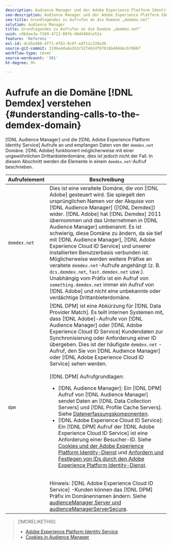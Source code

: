 ```yaml
---
description: Audience Manager und der Adobe Experience Platform Identity-Dienst führen Aufrufe an und empfangen Daten von der Domäne demdex.net. Dies mag so aussehen, als ob Adobe mit einer ungewöhnlichen Drittanbieterdomäne arbeitet, aber dies ist nicht der Fall. In diesem Abschnitt werden die Elemente eines demdex.net-Aufrufs beschrieben.
seo-description: Audience Manager und der Adobe Experience Platform Identity-Dienst führen Aufrufe an und empfangen Daten von der Domäne demdex.net. Dies mag so aussehen, als ob Adobe mit einer ungewöhnlichen Drittanbieterdomäne arbeitet, aber dies ist nicht der Fall. In diesem Abschnitt werden die Elemente eines demdex.net-Aufrufs beschrieben.
seo-title: Grundlegendes zu Aufrufen an die Domäne „demdex.net“
solution: Audience Manager
title: Grundlegendes zu Aufrufen an die Domäne „demdex.net“
uuid: c06dae3a-f169-4712-80fb-d6d448dce51a
feature: 'Referenz '
exl-id: dcd5ed86-4ff1-4f63-9c9f-edf11c229a30
source-git-commit: 319be4dade263c5274624f07616b404decb7066f
workflow-type: tm+mt
source-wordcount: '361'
ht-degree: 9%

---
```


# Aufrufe an die Domäne [!DNL Demdex] verstehen {#understanding-calls-to-the-demdex-domain}

[!DNL Audience Manager] und die  [!DNL Adobe Experience Platform Identity Service] Aufrufe an und empfangen Daten von der  `demdex.net` Domäne. [!DNL Adobe] funktioniert möglicherweise mit einer ungewöhnlichen Drittanbieterdomäne, dies ist jedoch nicht der Fall. In diesem Abschnitt werden die Elemente in einem `demdex.net`-Aufruf beschrieben.

| Aufrufelement | Beschreibung |
|---|---|
| `demdex.net` | Dies ist eine veraltete Domäne, die von [!DNL Adobe] gesteuert wird. Sie spiegelt den ursprünglichen Namen vor der Akquise von [!DNL Audience Manager] ([!DNL Demdex]) wider. [!DNL Adobe] hat [!DNL Demdex] 2011 übernommen und das Unternehmen in [!DNL Audience Manager] umbenannt. Es ist schwierig, diese Domäne zu ändern, da sie tief mit [!DNL Audience Manager], [!DNL Adobe Experience Cloud ID Service] und unserer installierten Benutzerbasis verbunden ist. Möglicherweise werden weitere Präfixe an veraltete `demdex.net`-Aufrufe angehängt (z. B. `dcs.demdex.net`, `fast.demdex.net` usw.). Unabhängig vom Präfix ist ein Aufruf von `something.demdex.net` immer ein Aufruf von [!DNL Adobe] und nicht eine unbekannte oder verdächtige Drittanbieterdomäne. |
| `dpm` | [!DNL DPM] ist eine Abkürzung für  [!DNL Data Provider Match]. Es teilt internen Systemen mit, dass [!DNL Adobe]-Aufrufe von [!DNL Audience Manager] oder [!DNL Adobe Experience Cloud ID Service] Kundendaten zur Synchronisierung oder Anforderung einer ID übergeben. Dies ist der häufigste `demdex.net` -Aufruf, den Sie von [!DNL Audience Manager] oder [!DNL Adobe Experience Cloud ID Service] sehen werden. <br><br>[!DNL DPM] Aufrufgrundlagen: <ul><li>[!DNL Audience Manager]: Ein  [!DNL DPM] Aufruf von  [!DNL Audience Manager] sendet Daten an  [!DNL Data Collection Servers] und  [!DNL Profile Cache Servers]. Siehe [Datenerfassungskomponenten](../reference/system-components/components-data-collection.md).</li><li>[!DNL Adobe Experience Cloud ID Service]: Ein  [!DNL DPM] Aufruf der  [!DNL Adobe Experience Cloud ID Service] ist eine Anforderung einer Besucher-ID. Siehe [Cookies und der Adobe Experience Platform Identity-Dienst](https://experienceleague.adobe.com/docs/id-service/using/intro/cookies.html) und [Anfordern und Festlegen von IDs durch den Adobe Experience Platform Identity-Dienst](https://experienceleague.adobe.com/docs/id-service/using/intro/id-request.html).</li></ul><br>Hinweis:  [!DNL Adobe Experience Cloud ID Service] -Kunden können das  [!DNL DPM] Präfix im Domänennamen ändern. Siehe [audienceManager Server und audienceManagerServerSecure](https://experienceleague.adobe.com/docs/id-service/using/id-service-api/configurations/subdomain-config.html). |

>[!MORELIKETHIS]
>
>* [Adobe Experience Platform Identity Service](https://experienceleague.adobe.com/docs/id-service/using/home.html)
>* [Cookies in Audience Manager](https://experienceleague.adobe.com/docs/core-services/interface/ec-cookies/cookies-am.html)

